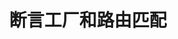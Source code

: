 ---
title: 断言工厂和路由匹配
prev:
  text: Gateway核心原理
  link: /microservice/gateway/Gateway核心原理.md
next:
  text: Gateway内置过滤器
  link: /microservice/gateway/Gateway内置过滤器.md
---